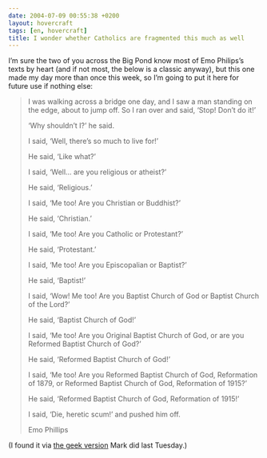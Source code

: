 ```yaml
---
date: 2004-07-09 00:55:38 +0200
layout: hovercraft
tags: [en, hovercraft]
title: I wonder whether Catholics are fragmented this much as well
---
```


I’m sure the two of you across the Big Pond know most of Emo Philips’s texts by heart (and if not most, the below is a classic anyway), but this one made my day more than once this week, so I’m going to put it here for future use if nothing else:

> I was walking across a bridge one day, and I saw a man standing on the edge, about to jump off. So I ran over and said, ‘Stop! Don’t do it!’
>
> ‘Why shouldn’t I?’ he said.
>
> I said, ‘Well, there’s so much to live for!’
>
> He said, ‘Like what?’
>
> I said, ‘Well… are you religious or atheist?’
>
> He said, ‘Religious.’
>
> I said, ‘Me too! Are you Christian or Buddhist?’
>
> He said, ‘Christian.’
>
> I said, ‘Me too! Are you Catholic or Protestant?’
>
> He said, ‘Protestant.’
>
> I said, ‘Me too! Are you Episcopalian or Baptist?’
>
> He said, ‘Baptist!’
>
> I said, ‘Wow! Me too! Are you Baptist Church of God or Baptist Church of the Lord?’
>
> He said, ‘Baptist Church of God!’
>
> I said, ‘Me too! Are you Original Baptist Church of God, or are you Reformed Baptist Church of God?’
>
> He said, ‘Reformed Baptist Church of God!’
>
> I said, ‘Me too! Are you Reformed Baptist Church of God, Reformation of 1879, or Reformed Baptist Church of God, Reformation of 1915?’
>
> He said, ‘Reformed Baptist Church of God, Reformation of 1915!’
>
> I said, ‘Die, heretic scum!’ and pushed him off.
>
> Emo Phillips

(I found it via [the geek version](http://diveintomark.org/archives/2004/07/06/nfc 'Unicode Normalization Form C') Mark did last Tuesday.)
